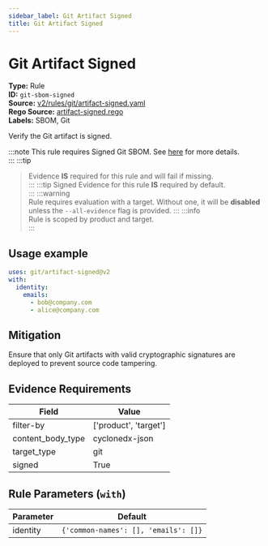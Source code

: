 ```yaml
---
sidebar_label: Git Artifact Signed
title: Git Artifact Signed
---  
```

# Git Artifact Signed  
**Type:** Rule  
**ID:** `git-sbom-signed`  
**Source:** [v2/rules/git/artifact-signed.yaml](https://github.com/scribe-public/sample-policies/blob/main/v2/rules/git/artifact-signed.yaml)  
**Rego Source:** [artifact-signed.rego](https://github.com/scribe-public/sample-policies/blob/main/v2/rules/git/artifact-signed.rego)  
**Labels:** SBOM, Git  

Verify the Git artifact is signed.

:::note 
This rule requires Signed Git SBOM. See [here](/docs/valint/sbom) for more details.  
::: 
:::tip 
> Evidence **IS** required for this rule and will fail if missing.  
::: 
:::tip 
Signed Evidence for this rule **IS** required by default.  
::: 
:::warning  
Rule requires evaluation with a target. Without one, it will be **disabled** unless the `--all-evidence` flag is provided.
::: 
:::info  
Rule is scoped by product and target.  
:::  

## Usage example

```yaml
uses: git/artifact-signed@v2
with:
  identity:
    emails:
      - bob@company.com
      - alice@company.com
```

## Mitigation  
Ensure that only Git artifacts with valid cryptographic signatures are deployed to prevent source code tampering.


## Evidence Requirements  
| Field | Value |
|-------|-------|
| filter-by | ['product', 'target'] |
| content_body_type | cyclonedx-json |
| target_type | git |
| signed | True |

## Rule Parameters (`with`)  
| Parameter | Default |
|-----------|---------|
| identity | `{'common-names': [], 'emails': []}` |

